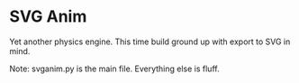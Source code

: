 # SVG Anim

Yet another physics engine. This time build ground up with export to SVG in mind.

Note: svganim.py is the main file. Everything else is fluff.
